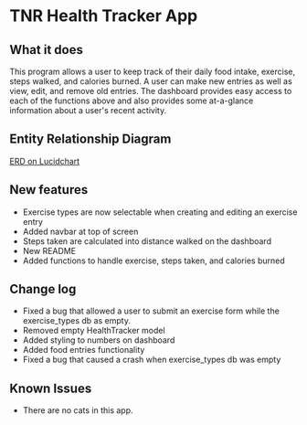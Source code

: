 # TNR Health Tracker App

## What it does
This program allows a user to keep track of their daily food intake, exercise, steps walked, and calories burned. A user can make new entries as well as view, edit, and remove old entries. The dashboard provides easy access to each of the functions above and also provides some at-a-glance information about a user's recent activity.

## Entity Relationship Diagram
[ERD on Lucidchart ](https://www.lucidchart.com/documents/view/560e7b04-f0f9-439d-9ecc-925a5eaa7f09)

## New features
* Exercise types are now selectable when creating and editing an exercise entry
* Added navbar at top of screen
* Steps taken are calculated into distance walked on the dashboard
* New README
* Added functions to handle exercise, steps taken, and calories burned


## Change log
* Fixed a bug that allowed a user to submit an exercise form while the exercise_types db as empty.
* Removed empty HealthTracker model
* Added styling to numbers on dashboard
* Added food entries functionality
* Fixed a bug that caused a crash when exercise_types db was empty


## Known Issues
* There are no cats in this app.
